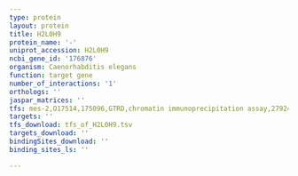 ```yaml
---
type: protein
layout: protein
title: H2L0H9
protein_name: '-'
uniprot_accession: H2L0H9
ncbi_gene_id: '176876'
organism: Caenorhabditis elegans
function: target gene
number_of_interactions: '1'
orthologs: ''
jaspar_matrices: ''
tfs: mes-2,O17514,175096,GTRD,chromatin immunoprecipitation assay,27924024%5Buid%5D,No
targets: ''
tfs_download: tfs_of_H2L0H9.tsv
targets_download: ''
bindingSites_download: ''
binding_sites_ls: ''

---
```

